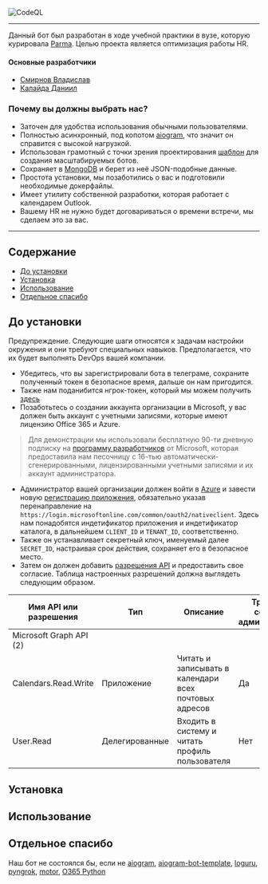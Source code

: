 ![CodeQL](https://github.com/VladSmirN/parma_tgbot/actions/workflows/codeql-analysis.yml/badge.svg)

___

Данный бот был разработан в ходе учебной практики в вузе, которую курировала [Parma](https://www.parma.ru/). Целью проекта является оптимизация работы HR. 

#### Основные разработчики
- [Смирнов Владислав](https://github.com/VladSmirN)
- [Калайда Даниил](https://github.com/challenger128)


### Почему вы должны выбрать нас?
- Заточен для удобства использования обычными пользователями.
- Полностью асинхронный, под копотом [aiogram](https://github.com/aiogram/aiogram), что значит он справится с высокой нагрузкой.
- Использован грамотный с точки зрения проектирования [шаблон](https://github.com/Forden/aiogram-bot-template) для создания масштабируемых ботов.
- Сохраняет в [MongoDB](https://www.mongodb.com/) и берет из неё JSON-подобные данные.
- Простота установки, мы позаботились о вас и подготовили необходимые докерфайлы.
- Имеет утилиту собственной разработки, которая работает с календарем Outlook. 
- Вашему HR не нужно будет договариваться о времени встречи, мы сделаем это за вас.

___

## Содержание
- [До установки](#до-установки)
- [Установка](#установка)
- [Использование](#использование)
- [Отдельное спасибо](#отдельное-спасибо)

## До установки
Предупреждение. Следующие шаги относятся к задачам настройки окружения и они требуют специальных навыков. Предполагается, что их будет выполнять DevOps вашей компании.
- Убедитесь, что вы зарегистрировали бота в телеграме, сохраните полученный токен в безопасное время, дальше он нам пригодится. 
- Также нам поданибится нгрок-токен, который мы можем получить [здесь](https://dashboard.ngrok.com/get-started/your-authtoken)
- Позаботьтесь о создании аккаунта организации в Microsoft, у вас должен быть аккаунт с учетными записями, которые имеют лицензию Office 365 и Azure. 
> Для демонстрации мы использовали бесплатную 90-ти дневную подписку на [программу разработчиков](https://developer.microsoft.com/ru-ru/microsoft-365/dev-program) от Microsoft, которая предоставила нам песочницу с 16-тью автоматически-сгенерированными, лицензированными учетными записями и их аккаунт администратора.
- Администратор вашей организации должен войти в [Azure](https://portal.azure.com) и завести новую [регистрацию приложения](https://portal.azure.com/#blade/Microsoft_AAD_RegisteredApps/ApplicationsListBlade), обязательно указав перенаправление на `https://login.microsoftonline.com/common/oauth2/nativeclient`. Здесь нам понадобятся индетификатор приложения и индетификатор каталога, в дальнейшем `CLIENT_ID` и `TENANT_ID`, соответственно.
- Также он устанавливает секретный ключ, именуемый далее `SECRET_ID`, настраивая срок действия, сохраняет его в безопасное место.
- Затем он должен добавить [разрешения API]() и предоставить свое согласие. Таблица настроенных разрешений должна выглядеть следующим образом.

| Имя API или разрешения         | Тип        | Описание                                               | Требуется согласие администратора | Состояние                             | 
|--------------------------------|------------|--------------------------------------------------------|-----------------------------------|---------------------------------------| 
| Microsoft Graph API (2)        |            |                                                        |                                |                                       |
| Calendars.Read.Write           | Приложение | Читать и записывать в календари всех почтовых адресов  | Да                             | Предоставлено для `вашей организации` |
| User.Read                      | Делегированные | Входить в систему и читать профиль пользователя    | Нет                            | Предоставлено для `вашей организации` |  

## Установка

## Использование

## Отдельное спасибо
Наш бот не состоялся бы, если не [aiogram](https://github.com/aiogram/aiogram), [aiogram-bot-template](https://github.com/Forden/aiogram-bot-template), [loguru](https://github.com/Delgan/loguru), [pyngrok](https://github.com/alexdlaird/pyngrok), [motor](https://github.com/mongodb/motor/), [O365 Python](https://github.com/O365/python-o365)
